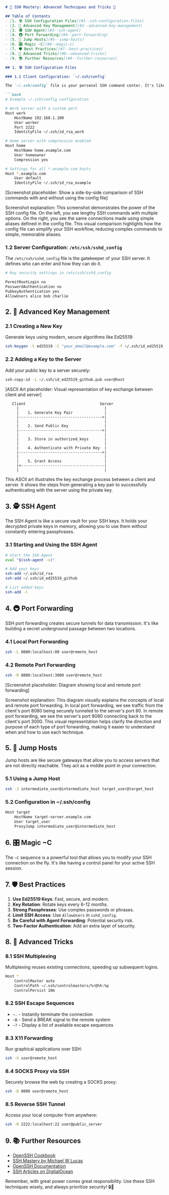 ```Markdown

# 🚀 SSH Mastery: Advanced Techniques and Tricks 🔐

## Table of Contents
- [1. 🛠️ SSH Configuration Files](#1-️-ssh-configuration-files)
- [2. 🔑 Advanced Key Management](#2--advanced-key-management)
- [3. 🕵️ SSH Agent](#3-️-ssh-agent)
- [4. 🚇 Port Forwarding](#4--port-forwarding)
- [5. 🦘 Jump Hosts](#5--jump-hosts)
- [6. 🎛️ Magic ~C](#6-️-magic-c)
- [7. 🛡️ Best Practices](#7-️-best-practices)
- [8. 🔧 Advanced Tricks](#8--advanced-tricks)
- [9. 📚 Further Resources](#9--further-resources)

## 1. 🛠️ SSH Configuration Files

### 1.1 Client Configuration: `~/.ssh/config`

The `~/.ssh/config` file is your personal SSH command center. It's like a speed dial for your SSH connections, allowing you to set up shortcuts and default settings for different servers.

```bash
# Example ~/.ssh/config configuration

# Work server with a custom port
Host work
    HostName 192.168.1.100
    User worker
    Port 2222
    IdentityFile ~/.ssh/id_rsa_work

# Home server with compression enabled
Host home
    HostName home.example.com
    User homeowner
    Compression yes

# Settings for all *.example.com hosts
Host *.example.com
    User default
    IdentityFile ~/.ssh/id_rsa_example
```

[Screenshot placeholder: Show a side-by-side comparison of SSH commands with and without using the config file]

Screenshot explanation:
This screenshot demonstrates the power of the SSH config file. On the left, you see lengthy SSH commands with multiple options. On the right, you see the same connections made using simple aliases defined in the config file. This visual comparison highlights how the config file can simplify your SSH workflow, reducing complex commands to simple, memorable aliases.

### 1.2 Server Configuration: `/etc/ssh/sshd_config`

The `/etc/ssh/sshd_config` file is the gatekeeper of your SSH server. It defines who can enter and how they can do it.

```bash
# Key security settings in /etc/ssh/sshd_config

PermitRootLogin no
PasswordAuthentication no
PubkeyAuthentication yes
AllowUsers alice bob charlie
```

## 2. 🔑 Advanced Key Management

### 2.1 Creating a New Key

Generate keys using modern, secure algorithms like Ed25519:

```bash
ssh-keygen -t ed25519 -C "your_email@example.com" -f ~/.ssh/id_ed25519_github
```

### 2.2 Adding a Key to the Server

Add your public key to a server securely:

```bash
ssh-copy-id -i ~/.ssh/id_ed25519_github.pub user@host
```

[ASCII Art placeholder: Visual representation of key exchange between client and server]

```
   Client                                 Server
     |                                      |
     |    1. Generate Key Pair              |
     |------------------------------------->|
     |                                      |
     |    2. Send Public Key                |
     |------------------------------------->|
     |                                      |
     |    3. Store in authorized_keys       |
     |                                      |
     |    4. Authenticate with Private Key  |
     |------------------------------------->|
     |                                      |
     |    5. Grant Access                   |
     |<-------------------------------------|
     |                                      |
```

This ASCII art illustrates the key exchange process between a client and server. It shows the steps from generating a key pair to successfully authenticating with the server using the private key.

## 3. 🕵️ SSH Agent

The SSH Agent is like a secure vault for your SSH keys. It holds your decrypted private keys in memory, allowing you to use them without constantly entering passphrases.

### 3.1 Starting and Using the SSH Agent

```bash
# Start the SSH Agent
eval "$(ssh-agent -s)"

# Add your keys
ssh-add ~/.ssh/id_rsa
ssh-add ~/.ssh/id_ed25519_github

# List added keys
ssh-add -l
```

## 4. 🚇 Port Forwarding

SSH port forwarding creates secure tunnels for data transmission. It's like building a secret underground passage between two locations.

### 4.1 Local Port Forwarding

```bash
ssh -L 8080:localhost:80 user@remote_host
```

### 4.2 Remote Port Forwarding

```bash
ssh -R 8080:localhost:3000 user@remote_host
```

[Screenshot placeholder: Diagram showing local and remote port forwarding]

Screenshot explanation:
This diagram visually explains the concepts of local and remote port forwarding. In local port forwarding, we see traffic from the client's port 8080 being securely tunneled to the server's port 80. In remote port forwarding, we see the server's port 8080 connecting back to the client's port 3000. This visual representation helps clarify the direction and purpose of each type of port forwarding, making it easier to understand when and how to use each technique.

## 5. 🦘 Jump Hosts

Jump hosts are like secure gateways that allow you to access servers that are not directly reachable. They act as a middle point in your connection.

### 5.1 Using a Jump Host

```bash
ssh -J intermediate_user@intermediate_host target_user@target_host
```

### 5.2 Configuration in ~/.ssh/config

```bash
Host target
    HostName target-server.example.com
    User target_user
    ProxyJump intermediate_user@intermediate_host
```

## 6. 🎛️ Magic ~C

The `~C` sequence is a powerful tool that allows you to modify your SSH connection on the fly. It's like having a control panel for your active SSH session.

## 7. 🛡️ Best Practices

1. **Use Ed25519 Keys**: Fast, secure, and modern.
2. **Key Rotation**: Rotate keys every 6-12 months.
3. **Strong Passphrases**: Use complex passwords or phrases.
4. **Limit SSH Access**: Use `AllowUsers` in `sshd_config`.
5. **Be Careful with Agent Forwarding**: Potential security risk.
6. **Two-Factor Authentication**: Add an extra layer of security.

## 8. 🔧 Advanced Tricks

### 8.1 SSH Multiplexing

Multiplexing reuses existing connections, speeding up subsequent logins.

```bash
Host *
    ControlMaster auto
    ControlPath ~/.ssh/controlmasters/%r@%h:%p
    ControlPersist 10m
```

### 8.2 SSH Escape Sequences

- `~.` - Instantly terminate the connection
- `~B` - Send a BREAK signal to the remote system
- `~?` - Display a list of available escape sequences

### 8.3 X11 Forwarding

Run graphical applications over SSH:

```bash
ssh -X user@remote_host
```

### 8.4 SOCKS Proxy via SSH

Securely browse the web by creating a SOCKS proxy:

```bash
ssh -D 8080 user@remote_host
```

### 8.5 Reverse SSH Tunnel

Access your local computer from anywhere:

```bash
ssh -R 2222:localhost:22 user@public_server
```

## 9. 📚 Further Resources

- [OpenSSH Cookbook](https://en.wikibooks.org/wiki/OpenSSH/Cookbook)
- [SSH Mastery by Michael W Lucas](https://www.tiltedwindmillpress.com/product/ssh-mastery/)
- [OpenSSH Documentation](https://www.openssh.com/manual.html)
- [SSH Articles on DigitalOcean](https://www.digitalocean.com/community/tags/ssh)

Remember, with great power comes great responsibility. Use these SSH techniques wisely, and always prioritize security! 🔒🚀
